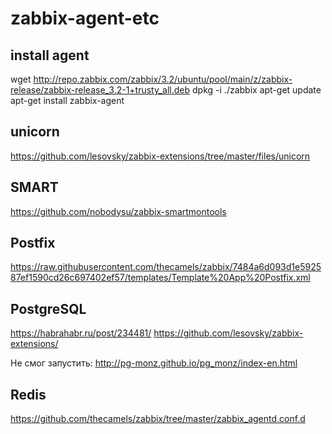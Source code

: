 # zabbix-agent-etc

## install agent

wget http://repo.zabbix.com/zabbix/3.2/ubuntu/pool/main/z/zabbix-release/zabbix-release_3.2-1+trusty_all.deb
dpkg -i ./zabbix
apt-get update
apt-get install zabbix-agent

## unicorn

https://github.com/lesovsky/zabbix-extensions/tree/master/files/unicorn

## SMART

https://github.com/nobodysu/zabbix-smartmontools

## Postfix

https://raw.githubusercontent.com/thecamels/zabbix/7484a6d093d1e592587ef1590cd26c697402ef57/templates/Template%20App%20Postfix.xml


## PostgreSQL

https://habrahabr.ru/post/234481/
https://github.com/lesovsky/zabbix-extensions/

Не смог запустить: http://pg-monz.github.io/pg_monz/index-en.html


## Redis

https://github.com/thecamels/zabbix/tree/master/zabbix_agentd.conf.d
